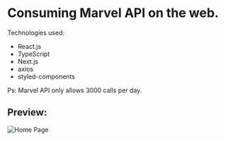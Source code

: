# Consuming Marvel API on the web.

<div>
  <span>
      Technologies used:
      <ul>
        <li>React.js</li>
        <li>TypeScript</li>
        <li>Next.js</li>
        <li>axios</li>
        <li>styled-components</li>
      </ul>
  </span>
  
  <span>    
    Ps: Marvel API only allows 3000 calls per day.
  </span>
</div>

## Preview:
<div aligin="center">
    <img src="https://user-images.githubusercontent.com/64383944/151774876-b3ba4e3c-7403-4ce4-9e43-527165851de7.png" alt="Home Page" />
</div>
